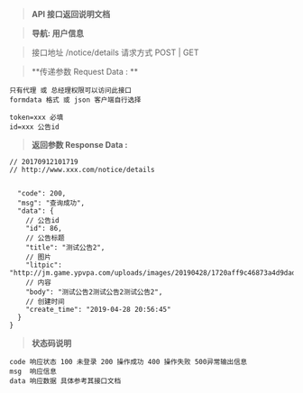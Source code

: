 > **API 接口返回说明文档**

> **导航: 用户信息**

> 接口地址 /notice/details 请求方式 POST | GET

> **传递参数 Request Data : **
```
只有代理 或 总经理权限可以访问此接口
formdata 格式 或 json 客户端自行选择

token=xxx 必填
id=xxx 公告id
```

>**返回参数 Response Data :**
```
// 20170912101719
// http://www.xxx.com/notice/details


  "code": 200,
  "msg": "查询成功",
  "data": {
    // 公告id
    "id": 86,
    // 公告标题
    "title": "测试公告2",
    // 图片
    "litpic": "http://jm.game.ypvpa.com/uploads/images/20190428/1720aff9c46873a4d9dad9aa835abb03.png",
    // 内容
    "body": "测试公告2测试公告2测试公告2",
    // 创建时间
    "create_time": "2019-04-28 20:56:45"
  }
}
```

> **状态码说明**
```
code 响应状态 100 未登录 200 操作成功 400 操作失败 500异常输出信息
msg  响应信息
data 响应数据 具体参考其接口文档
```